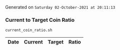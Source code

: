 Generated on `Saturday 02-October-2021 at 20:11:13`

### Current to Target Coin Ratio
`current_coin_ratio.sh`

Date|Current|Target|Ratio
---|---|---|---
